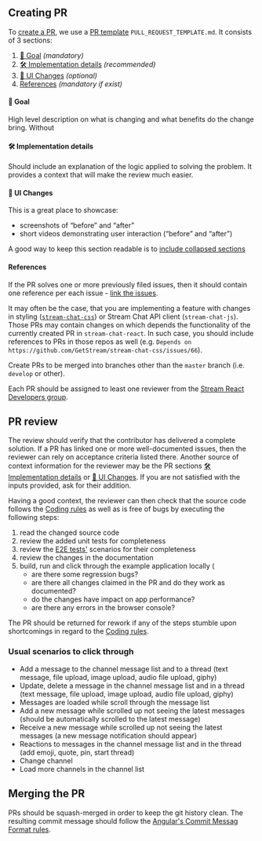 ## Creating PR

To [create a PR](https://docs.github.com/en/enterprise-cloud@latest/pull-requests/collaborating-with-pull-requests/proposing-changes-to-your-work-with-pull-requests/creating-a-pull-request), we use a [PR template](../PULL_REQUEST_TEMPLATE.md) `PULL_REQUEST_TEMPLATE.md`. It consists of 3 sections:

1. [🎯 Goal](#goal) _(mandatory)_
2. [🛠 Implementation details](#implementation-details) _(recommended)_
3. [🎨 UI Changes](#ui-changes) _(optional)_
4. [References](#references) _(mandatory if exist)_

#### <a name="goal"></a>🎯 Goal

High level description on what is changing and what benefits do the change bring. Without

#### <a name="implementation-details"></a>🛠 Implementation details

Should include an explanation of the logic applied to solving the problem. It provides a context that will make the review much easier.

#### <a name="ui-changes"></a>🎨 UI Changes

This is a great place to showcase:

- screenshots of “before” and “after”
- short videos demonstrating user interaction (“before” and “after”)

A good way to keep this section readable is to [include collapsed sections](https://docs.github.com/en/get-started/writing-on-github/working-with-advanced-formatting/organizing-information-with-collapsed-sections)

#### References

If the PR solves one or more previously filed issues, then it should contain one reference per each issue - [link the issues](https://docs.github.com/en/enterprise-cloud@latest/issues/tracking-your-work-with-issues/linking-a-pull-request-to-an-issue).

It may often be the case, that you are implementing a feature with changes in styling ([`stream-chat-css`](https://github.com/GetStream/stream-chat-css)) or Stream Chat API client (`stream-chat-js`). Those PRs may contain changes on which depends the functionality of the currently created PR in `stream-chat-react`. In such case, you should include references to PRs in those repos as well (e.g. `Depends on https://github.com/GetStream/stream-chat-css/issues/66`).

Create PRs to be merged into branches other than the `master` branch (i.e. `develop` or other).

Each PR should be assigned to least one reviewer from the [Stream React Developers group](https://github.com/orgs/GetStream/teams/stream-react-developers/members).

## PR review

The review should verify that the contributor has delivered a complete solution. If a PR has linked one or more well-documented issues, then the reviewer can rely on acceptance criteria listed there. Another source of context information for the reviewer may be the PR sections [🛠 Implementation details](#implementation-details) or [🎨 UI Changes](#ui-changes). If you are not satisfied with the inputs provided, ask for their addition.

Having a good context, the reviewer can then check that the source code follows the [Coding rules](../CONTRIBUTING.md#coding-rules) as well as is free of bugs by executing the following steps:

1. read the changed source code
2. review the added unit tests for completeness
3. review the [E2E tests'](../e2e) scenarios for their completeness
4. review the changes in the documentation
5. build, run and click through the example application locally (
   - are there some regression bugs?
   - are there all changes claimed in the PR and do they work as documented?
   - do the changes have impact on app performance?
   - are there any errors in the browser console?

The PR should be returned for rework if any of the steps stumble upon shortcomings in regard to the [Coding rules](../CONTRIBUTING.md#coding-rules).

### Usual scenarios to click through

- Add a message to the channel message list and to a thread (text message, file upload, image upload, audio file upload, giphy)
- Update, delete a message in the channel message list and in a thread (text message, file upload, image upload, audio file upload, giphy)
- Messages are loaded while scroll through the message list
- Add a new message while scrolled up not seeing the latest messages (should be automatically scrolled to the latest message)
- Receive a new message while scrolled up not seeing the latest messages (a new message notification should appear)
- Reactions to messages in the channel message list and in the thread (add emoji, quote, pin, start thread)
- Change channel
- Load more channels in the channel list

## Merging the PR

PRs should be squash-merged in order to keep the git history clean. The resulting commit message should follow the [Angular's Commit Messag Format rules](https://github.com/angular/angular/blob/master/CONTRIBUTING.md#-commit-message-format).
